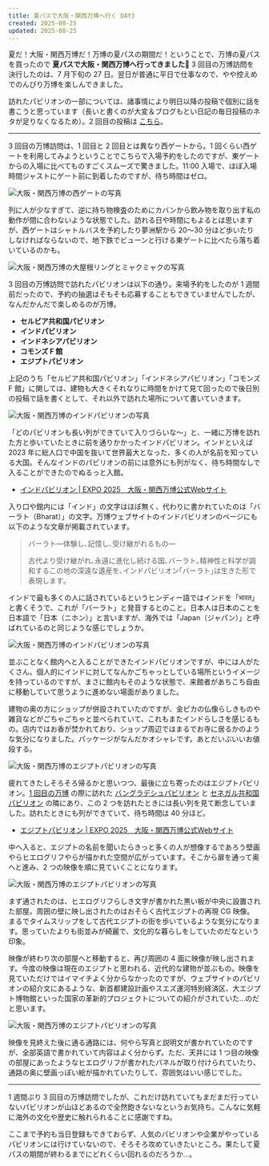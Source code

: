 ```yaml
---
title: 夏パスで大阪・関西万博へ行く DAY3
created: 2025-08-25
updated: 2025-08-25
---
```


夏だ！大阪・関西万博だ！万博の夏パスの期間だ！ということで、万博の夏パスを買ったので **夏パスで大阪・関西万博へ行ってきました🎌** 3 回目の万博訪問を決行したのは、7 月下旬の 27 日。翌日が普通に平日で仕事なので、やや控えめでのんびり万博を楽しんできました。

訪れたパビリオンの一部については、諸事情により明日以降の投稿で個別に話を書こうと思っています（長いと書くのが大変＆ブログもとい日記の毎日投稿のネタが足りなくなるため）。2 回目の投稿は [こちら](/blog/20250820/)。

---

3 回目の万博訪問は、1 回目と 2 回目とは異なり西ゲートから。1 回くらい西ゲートを利用してみようということでこちらで入場予約をしたのですが、東ゲートからの入場に比べてものすごくスムーズで驚きました。11:00 入場で、ほぼ入場時間ジャストにゲート前に到着したのですが、待ち時間はゼロ。

![大阪・関西万博の西ゲートの写真](a762b0c5-88b5-4e1a-2c7c-5b3b26a24e00)

列に人が少なすぎて、逆に持ち物検査のためにカバンから飲み物を取り出す私の動作が間に合わないような状態でした。訪れる日や時間にもよるとは思いますが、西ゲートはシャトルバスを予約したり夢洲駅から 20～30 分ほど歩いたりしなければならないので、地下鉄でビューンと行ける東ゲートに比べたら落ち着いているのかも。

![大阪・関西万博の大屋根リングとミャクミャクの写真](b81b86be-a339-4848-9b95-765ec9de0f00)

3 回目の万博訪問で訪れたパビリオンは以下の通り。来場予約をしたのが 1 週間前だったので、予約の抽選はそもそも応募することもできていませんでしたが、なんだかんだで楽しめるのが万博。

- **セルビア共和国パビリオン**
- **インドパビリオン**
- **インドネシアパビリオン**
- **コモンズ F 館**
- **エジプトパビリオン**

上記のうち「セルビア共和国パビリオン」「インドネシアパビリオン」「コモンズ F 館」に関しては、建物も大きくそれなりに時間をかけて見て回ったので後日別の投稿で話を書くとして、それ以外で訪れた場所について書いていきます。

![大阪・関西万博のインドパビリオンの写真](ec47d633-43d2-496a-7619-ad4f884f7500)

「どのパビリオンも長い列ができていて入りづらいな～」と、一緒に万博を訪れた方と歩いていたときに前を通りかかったインドパビリオン。インドといえば 2023 年に総人口で中国を抜いて世界最大となった、多くの人が名前を知っている大国。そんなインドのパビリオンの前には意外にも列がなく、待ち時間なしで入ることができたのでぬるっと入館。

- [インドパビリオン | EXPO 2025　大阪・関西万博公式Webサイト](https://www.expo2025.or.jp/official-participant/india/)

入り口や館内には「インド」の文字はほぼ無く、代わりに書かれていたのは「バーラト（Bharat）」の文字。万博ウェブサイトのインドパビリオンのページにも以下のような文章が掲載されています。

> バーラト―体験し､記憶し､受け継がれるもの―  
> 
> 古代より受け継がれ､永遠に進化し続ける国､バーラト｡精神性と科学が調和するこの地の深遠な遺産を､インドパビリオン｢バーラト｣は生きた形で表現します｡

インドで最も多くの人に話されているというヒンディー語ではインドを「भारत」と書くそうで、これが「バーラト」と発音するとのこと。日本人は日本のことを日本語で「日本（ニホン）」と言いますが、海外では「Japan（ジャパン）」と呼ばれているのと同じような感じでしょうか。

![大阪・関西万博のインドパビリオンの写真](12181e3e-423e-481f-df8a-779ca9ee9700)

並ぶことなく館内へと入ることができたインドパビリオンですが、中には人がたくさん。個人的にインドに対してなんかごちゃっとしている場所というイメージを持っているのですが、まさに館内もそのような状態で、来館者があちこち自由に移動していて思うように進めない場面がありました。

建物の奥の方にショップが併設されていたのですが、金ピカの仏像らしきものや雑貨などがごちゃごちゃと並べられていて、これもまたインドらしさを感じるもの。店内ではお香が焚かれており、ショップ周辺ではまるでお寺に居るかのような気分になりました。パッケージがなんだかオシャレです。あとだいぶいいお値段する。

![大阪・関西万博のエジプトパビリオンの写真](929b4ecc-c44a-44a3-4ddf-c109be564300)

疲れてきたしそろそろ帰るかと思いつつ、最後に立ち寄ったのはエジプトパビリオン。[1 回目の万博](/blog/20250815/) の際に訪れた [バングラデシュパビリオン](https://www.expovisitors.expo2025.or.jp/pavilions/0fa9766f-f030-4b72-b1f3-9075305fd9b3) と [セネガル共和国パビリオン](https://www.expovisitors.expo2025.or.jp/pavilions/b6385649-d811-4f82-865a-0630220249b1) の隣にあり、この 2 つを訪れたときには長い列を見て断念していました。訪れたときにも列ができていて、待ち時間は 40 分ほど。

- [エジプトパビリオン | EXPO 2025　大阪・関西万博公式Webサイト](https://www.expo2025.or.jp/official-participant/egypt/)

中へ入ると、エジプトの名前を聞いたらきっと多くの人が想像するであろう壁画やらヒエログリフやらが描かれた空間が広がっています。そこから扉を通って奥へと進み、2 つの映像を順に見ていくことになります。

![大阪・関西万博のエジプトパビリオンの写真](69620ba3-a412-403f-34b6-9382c853d300)

まず通されたのは、ヒエログリフらしき文字が書かれた黒い板が中央に設置された部屋。周囲の壁に映し出されたのはおそらく古代エジプトの再現 CG 映像。まるでタイムスリップをして古代エジプトの街を歩いているような気分になります。思っていたよりも街並みが綺麗で、文化的な暮らしをしていたのだなという印象。

映像が終わり次の部屋へと移動すると、再び周囲の 4 面に映像が映し出されます。今度の映像は現在のエジプトと思われる、近代的な建物が並ぶもの。映像を見ていただけではイマイチよく分からなかったのですが、ウェブサイトのパビリオンの紹介文にあるような、新首都建設計画やスエズ運河特別経済区、大エジプト博物館といった国家の革新的プロジェクトについての紹介がされていた…のだと思います。

![大阪・関西万博のエジプトパビリオンの写真](79603af5-893b-4a68-e238-05da6ae12c00)

映像を見終えた後に通る通路には、何やら写真と説明文が書かれていたのですが、全部英語で書かれていて内容はよく分からず。ただ、天井には 1 つ目の映像の部屋にあったようなヒエログリフが書かれたパネルが取り付けられていたり、通路の奥に壁画っぽい絵が描かれていたりして、雰囲気はいい感じでした。

---

1 週間ぶり 3 回目の万博訪問でしたが、これだけ訪れていてもまだまだ行っていないパビリオンが山ほどあるので全然飽きないなというお気持ち。こんなに気軽に海外の文化や歴史に触れられることに感謝ですね。

ここまで予約も当日登録もできておらず、人気のパビリオンや企業がやっているパビリオンには行けていないので、そろそろ攻めていきたいところ。果たして夏パスの期間が終わるまでにどれくらい回れるのだろうか…。
